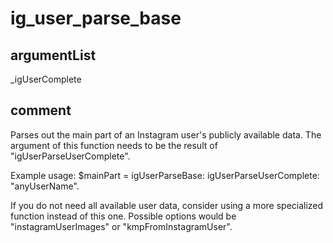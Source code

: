 # ig_user_parse_base
## argumentList
_igUserComplete
## comment

Parses out the main part of an Instagram user's publicly available data.
The argument of this function needs to be the result of "igUserParseUserComplete".

Example usage:
$mainPart = igUserParseBase: igUserParseUserComplete: "anyUserName".

If you do not need all available user data, consider using a more specialized function instead of this one.
Possible options would be "instagramUserImages" or "kmpFromInstagramUser".
